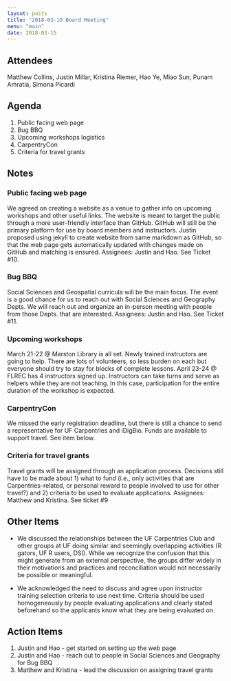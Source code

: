 ```yaml
---
layout: posts
title: "2018-03-15 Board Meeting"
menu: "main"
date: 2018-03-15
---
```


## Attendees

Matthew Collins, Justin Millar, Kristina Riemer, Hao Ye, Miao Sun, Punam Amratia, Simona Picardi

## Agenda

1. Public facing web page
2. Bug BBQ
3. Upcoming workshops logistics
4. CarpentryCon
5. Criteria for travel grants

## Notes

### Public facing web page

We agreed on creating a website as a venue to gather info on upcoming workshops and other useful links. The website is meant to target the public through a more user-friendly interface than GitHub. GitHub will still be the primary platform for use by board members and instructors. Justin proposed using jekyll to create website from same markdown as GitHub, so that the web page gets automatically updated with changes made on GitHub and matching is ensured. Assignees: Justin and Hao. See Ticket #10. 

### Bug BBQ

Social Sciences and Geospatial curricula will be the main focus. The event is a good chance for us to reach out with Social Sciences and Geography Depts. We will reach out and organize an in-person meeting with people from those Depts. that are interested. Assignees: Justin and Hao. See Ticket #11.

### Upcoming workshops

March 21-22 @ Marston Library is all set. Newly trained instructors are going to help. There are lots of volunteers, so less burden on each but everyone should try to stay for blocks of complete lessons. 
April 23-24 @ FLREC has 4 instructors signed up. Instructors can take turns and serve as helpers while they are not teaching. In this case, participation for the entire duration of the workshop is expected. 

### CarpentryCon

We missed the early registration deadline, but there is still a chance to send a representative for UF Carpentries and iDigBio. Funds are available to support travel. See item below. 

### Criteria for travel grants

Travel grants will be assigned through an application process. Decisions still have to be made about 1) what to fund (i.e., only activities that are Carpentries-related, or personal reward to people involved to use for other travel?) and 2) criteria to be used to evaluate applications. Assignees: Matthew and Kristina. See ticket #9

## Other Items

* We discussed the relationships between the UF Carpentries Club and other groups at UF doing similar and seemingly overlapping activities (R gators, UF R users, DSI). While we recognize the confusion that this might generate from an external perspective, the groups differ widely in their motivations and practices and reconciliation would not necessarily be possible or meaningful. 

* We acknowledged the need to discuss and agree upon instructor training selection criteria to use next time. Criteria should be used homogeneously by people evaluating applications and clearly stated beforehand so the applicants know what they are being evaluated on. 

## Action Items

1. Justin and Hao - get started on setting up the web page
2. Justin and Hao - reach out to people in Social Sciences and Geography for Bug BBQ
3. Matthew and Kristina - lead the discussion on assigning travel grants

